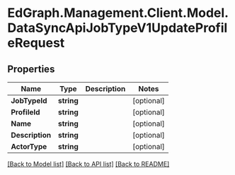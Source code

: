 # EdGraph.Management.Client.Model.DataSyncApiJobTypeV1UpdateProfileRequest

## Properties

Name | Type | Description | Notes
------------ | ------------- | ------------- | -------------
**JobTypeId** | **string** |  | [optional] 
**ProfileId** | **string** |  | [optional] 
**Name** | **string** |  | [optional] 
**Description** | **string** |  | [optional] 
**ActorType** | **string** |  | [optional] 

[[Back to Model list]](../README.md#documentation-for-models) [[Back to API list]](../README.md#documentation-for-api-endpoints) [[Back to README]](../README.md)

